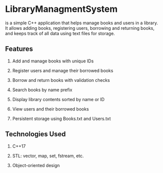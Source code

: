 # LibraryManagmentSystem
  is a simple C++ application that helps manage books and users in a library. It allows adding books, registering users, borrowing and returning books, and keeps track of all data using text files for storage.

## Features
  1) Add and manage books with unique IDs

  2) Register users and manage their borrowed books

  3) Borrow and return books with validation checks

  4) Search books by name prefix

  5) Display library contents sorted by name or ID

  6) View users and their borrowed books

  7) Persistent storage using Books.txt and Users.txt

## Technologies Used
  1) C++17
  
  2) STL: vector, map, set, fstream, etc.
  
  3) Object-oriented design
